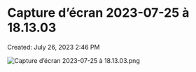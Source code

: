 # Capture d’écran 2023-07-25 à 18.13.03

Created: July 26, 2023 2:46 PM

![Capture d’écran 2023-07-25 à 18.13.03.png](Capture%20d%E2%80%99e%CC%81cran%202023-07-25%20a%CC%80%2018%2013%2003%200e0d7c2276214f2b9711b94191e5333a/Capture_decran_2023-07-25_a_18.13.03.png)